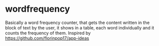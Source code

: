 # wordfrequency
Basically a word frequency counter, that gets the content written in the block of text by the user, it shows in a table, each word individually and it counts the frequency of them.  Inspired by https://github.com/florinpop17/app-ideas 
